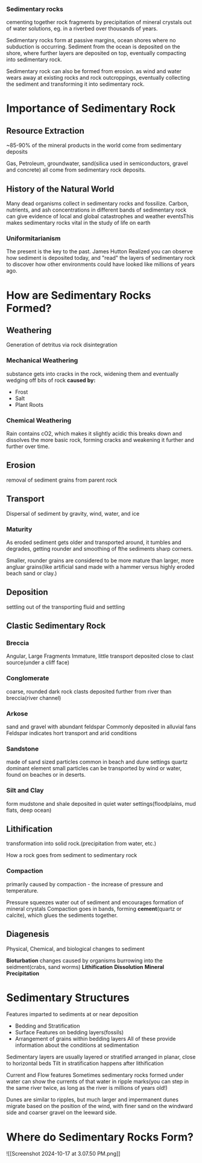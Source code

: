 ### Sedimentary rocks
cementing together rock fragments by precipitation of mineral crystals out of water solutions, eg. in a riverbed over thousands of years.

Sedimentary rocks form at passive margins, ocean shores where no subduction is occurring. Sediment from the ocean is deposited on the shore, where further layers are deposited on top, eventually compacting into sedimentary rock.

Sedimentary rock can also be formed from erosion. as wind and water wears away at existing rocks and rock outcroppings, eventually collecting the sediment and transforming it into sedimentary rock. 

# Importance of Sedimentary Rock
## Resource Extraction
~85-90% of the mineral products in the world come from sedimentary deposits

Gas, Petroleum, groundwater, sand(silica used in semiconductors, gravel and concrete) all come from sedimentary rock deposits.
## History of the Natural World
Many dead organisms collect in sedimentary rocks and fossilize. Carbon, nutrients, and ash concentrations in different bands of sedimentary rock can give evidence of local and global catastrophes and weather eventsThis makes sedimentary rocks vital in the study of life on earth

### Uniformitarianism
The present is the key to the past. James Hutton Realized you can observe how sediment is deposited today, and "read" the layers of sedimentary rock to discover how other environments could have looked like millions of years ago. 
# How are Sedimentary Rocks Formed?
## Weathering
Generation of detritus via rock disintegration 
### Mechanical Weathering
 substance gets into cracks in the rock, widening them and eventually wedging off bits of rock
**caused by:**
- Frost
- Salt
- Plant Roots
### Chemical Weathering
Rain contains cO2, which makes it slightly acidic
this breaks down and dissolves the more basic rock, forming cracks and weakening it further and further over time. 
## Erosion
removal of sediment grains from parent rock
## Transport
Dispersal of sediment by gravity, wind, water, and ice
### Maturity
As eroded sediment gets older and transported around, it tumbles and degrades, getting rounder and smoothing of fthe sediments sharp corners. 

Smaller, rounder grains are considered to be more mature than larger, more angluar grains(like artificial sand made with a hammer versus highly eroded beach sand or clay.)

## Deposition
settling out of the transporting fluid and settling

## Clastic Sedimentary Rock

### Breccia
Angular, Large Fragments
Immature, little transport
deposited close to clast source(under a cliff face)

### Conglomerate
coarse, rounded dark rock clasts
deposited further from river than breccia(river channel)

### Arkose
sand and gravel with abundant feldspar
Commonly deposited in alluvial fans 
Feldspar indicates hort transport and arid conditions

### Sandstone
made of sand sized particles
common in beach and dune settings
quartz dominant element
small particles can be transported by wind or water, found on beaches or in deserts. 

### Silt and Clay
form mudstone and shale
deposited in quiet water settings(floodplains, mud flats, deep ocean)
 

## Lithification
transformation into solid rock.(precipitation from water, etc.)

How a rock goes from sediment to sedimentary rock

### Compaction
primarily caused by compaction - the increase of pressure and temperature.

Pressure squeezes water out of sediment and encourages formation of mineral crystals
Compaction goes in bands, forming **cement**(quartz or calcite), which glues the sediments together. 

## Diagenesis
Physical, Chemical, and biological changes to sediment

**Bioturbation** changes caused by organisms burrowing into the seidment(crabs, sand worms)
**Lithification**
**Dissolution**
**Mineral Precipitation**

# Sedimentary Structures
Features imparted to sediments at or near deposition
- Bedding and Stratification
- Surface Features on bedding layers(fossils)
- Arrangement of grains within bedding layers
All of these provide information about the conditions at sedimentation


Sedimentary layers are usually layered or stratified
arranged in planar, close to horizontal beds
Tilt in stratification happens after lithification

Current and Flow features
Sometimes sedimentary rocks formed under water can show the currents of that water in ripple marks(you can step in the same river twice, as long as the river is millions of years old!)

Dunes are similar to ripples, but much larger and impermanent
dunes migrate based on the position of the wind, with finer sand on the windward side and coarser gravel on the leeward side. 


# Where do Sedimentary Rocks Form?


![[Screenshot 2024-10-17 at 3.07.50 PM.png]]
